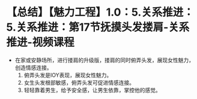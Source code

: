 # 【总结】【魅力工程】1.0：5.关系推进：5.关系推进：第17节抚摸头发搂肩-关系推进-视频课程

-   在家或安静场所，进行搂肩的升级版，搂肩的同时俯弄头发，展现女性魅力，创造情感连接。
    1.  俯弄头发是IOY表现，展现女性魅力。
    2.  女生头发根部敏感，俯弄头发可促进情感连接。
    3.  轻轻靠着男生，给予安全感，让男生依靠，掌控他的感觉。